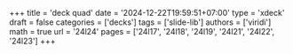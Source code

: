 +++
title = 'deck quad'
date = '2024-12-22T19:59:51+07:00'
type = 'xdeck'
draft = false
categories = ['decks']
tags = ['slide-lib']
authors = ['viridi']
math = true
url = '24l24'
pages = ['24l17', '24l18', '24l19', '24l21', '24l22', '24l23']
+++
<!--more-->

